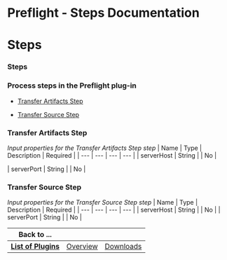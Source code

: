 
Preflight - Steps Documentation
===============================

# Steps




### Steps




 



### Process steps in the Preflight plug-in


* [Transfer Artifacts Step](#transfer_artifacts_step)

* [Transfer Source Step](#transfer_source_step)




### Transfer Artifacts Step




*Input properties for the Transfer 
Artifacts Step step*  | Name | Type | Description | Required |
| --- | --- | --- | --- |
| serverHost | String |  | No |

| serverPort | String |  | No |


### Transfer Source Step




*Input properties for the Transfer Source Step step*  | 
Name | Type | Description | Required |
| --- | --- | --- | --- |
| serverHost | String |  | No |
| serverPort | String |
  | No |





|Back to ...|||
| :---: | :---: | :---: |
|[**List of Plugins**](../../index.md)|[Overview](./overview.md)|[Downloads](./downloads.md)|
